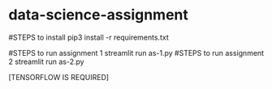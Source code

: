# data-science-assignment

#STEPS to install
pip3 install -r requirements.txt

#STEPS to run assignment 1
streamlit run as-1.py
#STEPS to run assignment 2
streamlit run as-2.py


[TENSORFLOW IS REQUIRED]
